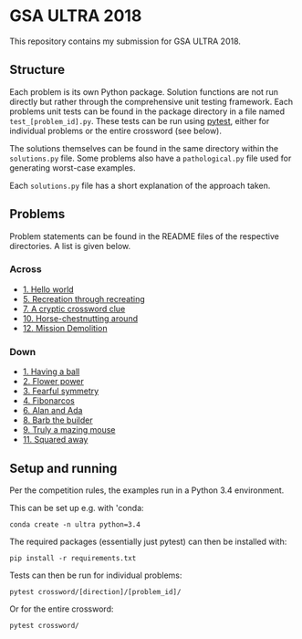 
# GSA ULTRA 2018

This repository contains my submission for GSA ULTRA 2018.


## Structure

Each problem is its own Python package.  Solution functions are not run directly
but rather through the comprehensive unit testing framework.  Each problems
unit tests can be found in the package directory in a file named
`test_[problem_id].py`. These tests can be run using
[pytest](https://docs.pytest.org/en/latest/), either for individual problems
or the entire crossword (see below).

The solutions themselves can be found in the same directory within the
`solutions.py` file.  Some problems also have a `pathological.py` file used for
generating worst-case examples.

Each `solutions.py` file has a short explanation of the approach taken.


## Problems

Problem statements can be found in the README files of the respective
directories.  A list is given below.

### Across

  - [1. Hello world](crossword/across/q1a)
  - [5. Recreation through recreating](crossword/across/q5a)
  - [7. A cryptic crossword clue](crossword/across/q7a)
  - [10. Horse-chestnutting around](crossword/across/q10a)
  - [12. Mission Demolition](crossword/across/q12a)

### Down

  - [1. Having a ball](crossword/down/q1d)
  - [2. Flower power](crossword/down/q2d)
  - [3. Fearful symmetry](crossword/down/q3d)
  - [4. Fibonarcos](crossword/down/q4d)
  - [6. Alan and Ada](crossword/down/q6d)
  - [8. Barb the builder](crossword/down/q8d)
  - [9. Truly a mazing mouse](crossword/down/q9d)
  - [11. Squared away](crossword/down/q11d)


## Setup and running

Per the competition rules, the examples run in a Python 3.4 environment.

This can be set up e.g. with 'conda:

    conda create -n ultra python=3.4

The required packages (essentially just pytest) can then be installed with:

    pip install -r requirements.txt

Tests can then be run for individual problems:
    
    pytest crossword/[direction]/[problem_id]/
    
Or for the entire crossword:

    pytest crossword/

